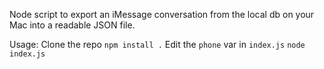 Node script to export an iMessage conversation from the local db on
your Mac into a readable JSON file.

Usage:
Clone the repo
`npm install .`
Edit the `phone` var in `index.js`
`node index.js`
